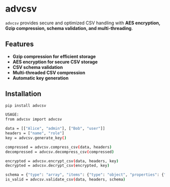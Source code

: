 # advcsv

`advcsv` provides secure and optimized CSV handling with **AES encryption, Gzip compression, schema validation, and multi-threading**.

## Features

- **Gzip compression for efficient storage**
- **AES encryption for secure CSV storage**
- **CSV schema validation**
- **Multi-threaded CSV compression**
- **Automatic key generation**

## Installation

```bash
pip install advcsv

USAGE:
from advcsv import advcsv

data = [["Alice", "admin"], ["Bob", "user"]]
headers = ["name", "role"]
key = advcsv.generate_key()

compressed = advcsv.compress_csv(data, headers)
decompressed = advcsv.decompress_csv(compressed)

encrypted = advcsv.encrypt_csv(data, headers, key)
decrypted = advcsv.decrypt_csv(encrypted, key)

schema = {"type": "array", "items": {"type": "object", "properties": {"name": {"type": "string"}, "role": {"type": "string"}}}}
is_valid = advcsv.validate_csv(data, headers, schema)
```

